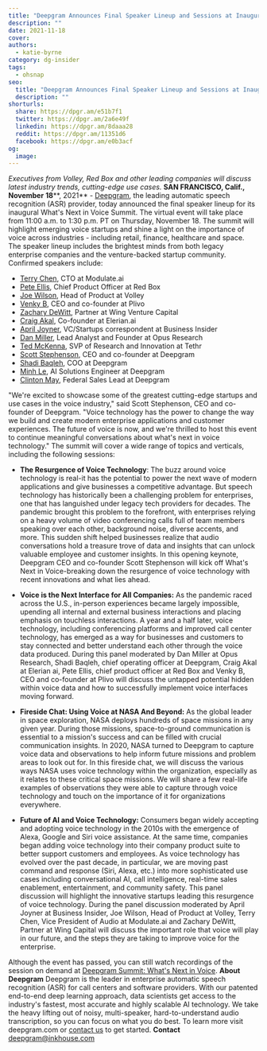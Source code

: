 ```yaml
---
title: "Deepgram Announces Final Speaker Lineup and Sessions at Inaugural What’s Next in Voice Summit [on demand]"
description: ""
date: 2021-11-18
cover: 
authors:
  - katie-byrne
category: dg-insider
tags:
  - ohsnap
seo:
  title: "Deepgram Announces Final Speaker Lineup and Sessions at Inaugural What’s Next in Voice Summit [on demand]"
  description: ""
shorturls:
  share: https://dpgr.am/e51b7f1
  twitter: https://dpgr.am/2a6e49f
  linkedin: https://dpgr.am/8daaa28
  reddit: https://dpgr.am/11351d6
  facebook: https://dpgr.am/e0b3acf
og:
  image: 
---
```


_Executives from Volley, Red Box and other leading companies will discuss latest industry trends, cutting-edge use cases._ **SAN FRANCISCO, Calif.,  November** **18****, 2021** - [Deepgram](https://deepgram.com/), the leading automatic speech recognition (ASR) provider, today announced the final speaker lineup for its inaugural What's Next in Voice Summit. The virtual event will take place from 11:00 a.m. to 1:30 p.m. PT on Thursday, November 18\. The summit will highlight emerging voice startups and shine a light on the importance of voice across industries - including retail, finance, healthcare and space.  The speaker lineup includes the brightest minds from both legacy enterprise companies and the venture-backed startup community. Confirmed speakers include:

*   [Terry Chen](https://www.linkedin.com/in/techchen/), CTO at Modulate.ai 
*   [Pete Ellis](https://www.linkedin.com/in/pete-ellis-redbox/), Chief Product Officer at Red Box
*   [Joe Wilson](https://www.linkedin.com/in/brandnewfeel/), Head of Product at Volley
*   [Venky B](https://www.linkedin.com/in/bevenky/), CEO and co-founder at Plivo
*   [Zachary DeWitt](https://www.linkedin.com/in/zachary-dewitt-a5a8b816/), Partner at Wing Venture Capital
*   [Craig Akal](https://www.linkedin.com/in/craig-akal/), Co-founder at Elerian.ai
*   [April Joyner](https://www.linkedin.com/in/apriljoyner/), VC/Startups correspondent at Business Insider
*   [Dan Miller](https://www.linkedin.com/in/danmiller/), Lead Analyst and Founder at Opus Research
*   [Ted McKenna](https://www.linkedin.com/in/ted-mckenna-9a093a3/), SVP of Research and Innovation at Tethr
*   [Scott Stephenson](https://www.linkedin.com/in/scott-stephenson-/), CEO and co-founder at Deepgram
*   [Shadi Baqleh](https://www.linkedin.com/in/shadibaqleh/), COO at Deepgram
*   [Minh Le](https://www.linkedin.com/in/minhisin/), AI Solutions Engineer at Deepgram
*   [Clinton May](https://www.linkedin.com/in/clinton-may-83437447/), Federal Sales Lead at Deepgram

"We're excited to showcase some of the greatest cutting-edge startups and use cases in the voice industry," said Scott Stephenson, CEO and co-founder of Deepgram. "Voice technology has the power to change the way we build and create modern enterprise applications and customer experiences. The future of voice is now, and we're thrilled to host this event to continue meaningful conversations about what's next in voice technology." The summit will cover a wide range of topics and verticals, including the following sessions:

*   **The Resurgence of Voice Technology**: The buzz around voice technology is real-it has the potential to power the next wave of modern applications and give businesses a competitive advantage. But speech technology has historically been a challenging problem for enterprises, one that has languished under legacy tech providers for decades. The pandemic brought this problem to the forefront, with enterprises relying on a heavy volume of video conferencing calls full of team members speaking over each other, background noise, diverse accents, and more. This sudden shift helped businesses realize that audio conversations hold a treasure trove of data and insights that can unlock valuable employee and customer insights. In this opening keynote, Deepgram CEO and co-founder Scott Stephenson will kick off What's Next in Voice-breaking down the resurgence of voice technology with recent innovations and what lies ahead.

*   **Voice is the Next Interface for All Companies:** As the pandemic raced across the U.S., in-person experiences became largely impossible, upending all internal and external business interactions and placing emphasis on touchless interactions. A year and a half later, voice technology, including conferencing platforms and improved call center technology, has emerged as a way for businesses and customers to stay connected and better understand each other through the voice data produced.  During this panel moderated by Dan Miller at Opus Research, Shadi Baqleh, chief operating officer at Deepgram, Craig Akal at Elerian ai, Pete Ellis, chief product officer at Red Box and Venky B, CEO and co-founder at Plivo will discuss the untapped potential hidden within voice data and how to successfully implement voice interfaces moving forward.

*   **Fireside Chat: Using Voice at NASA And Beyond:** As the global leader in space exploration, NASA deploys hundreds of space missions in any given year. During those missions, space-to-ground communication is essential to a mission's success and can be filled with crucial communication insights. In 2020, NASA turned to Deepgram to capture voice data and observations to help inform future missions and problem areas to look out for. In this fireside chat, we will discuss the various ways NASA uses voice technology within the organization, especially as it relates to these critical space missions. We will share a few real-life examples of observations they were able to capture through voice technology and touch on the importance of it for organizations everywhere.

*   **Future of AI and Voice Technology:** Consumers began widely accepting and adopting voice technology in the 2010s with the emergence of Alexa, Google and Siri voice assistance. At the same time, companies began adding voice technology into their company product suite to better support customers and employees. As voice technology has evolved over the past decade, in particular, we are moving past command and response (Siri, Alexa, etc.) into more sophisticated use cases including conversational AI, call intelligence, real-time sales enablement, entertainment, and community safety. This panel discussion will highlight the innovative startups leading this resurgence of voice technology.  During the panel discussion moderated by April Joyner at Business Insider, Joe Wilson, Head of Product at Volley, Terry Chen, Vice President of Audio at Modulate.ai and Zachary DeWitt, Partner at Wing Capital will discuss the important role that voice will play in our future, and the steps they are taking to improve voice for the enterprise.

Although the event has passed, you can still watch recordings of the session on demand at [Deepgram Summit: What's Next in Voice](https://deepgram.com/deepgram-summit-on-demand/). **About Deepgram** Deepgram is the leader in enterprise automatic speech recognition (ASR) for call centers and software providers. With our patented end-to-end deep learning approach, data scientists get access to the industry's fastest, most accurate and highly scalable AI technology. We take the heavy lifting out of noisy, multi-speaker, hard-to-understand audio transcription, so you can focus on what you do best. To learn more visit deepgram.com or [contact us](https://deepgram.com/contact-us/) to get started. **Contact** [deepgram@inkhouse.com](mailto:deepgram@inkhouse.com)
